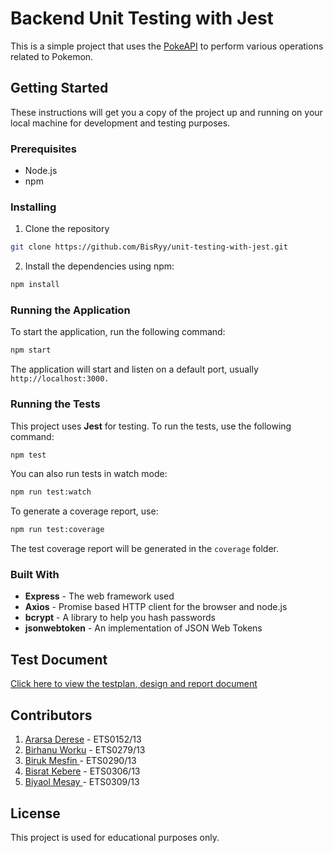 # Backend Unit Testing with Jest

This is a simple project that uses the [PokeAPI](https://pokeapi.co/) to perform various operations related to Pokemon.

## Getting Started

These instructions will get you a copy of the project up and running on your local machine for development and testing purposes.

### Prerequisites

- Node.js
- npm

### Installing

1. Clone the repository

```sh
git clone https://github.com/BisRyy/unit-testing-with-jest.git
```

2. Install the dependencies using npm:

```sh
npm install
```

### Running the Application

To start the application, run the following command:

```sh
npm start
```

The application will start and listen on a default port, usually `http://localhost:3000.`

### Running the Tests

This project uses **Jest** for testing. To run the tests, use the following command:

```sh
npm test
```

You can also run tests in watch mode:

```sh
npm run test:watch
```

To generate a coverage report, use:

```sh
npm run test:coverage
```

The test coverage report will be generated in the `coverage` folder.

### Built With

- **Express** - The web framework used
- **Axios** - Promise based HTTP client for the browser and node.js
- **bcrypt** - A library to help you hash passwords
- **jsonwebtoken** - An implementation of JSON Web Tokens

## Test Document

[Click here to view the testplan, design and report document](https://docs.google.com/document/d/1f53iVZTaarbMT4mpyqF0JweMc8ZSXyXb1gIBodD9T7A/edit#heading=h.s40bag687d2)

## Contributors

1. [Ararsa Derese](https://github.com/ararsa-derese) - ETS0152/13
2. [Birhanu Worku](https://github.com/birhanu-worku1811) - ETS0279/13
3. [Biruk Mesfin ](https://github.com/cypghost) - ETS0290/13
4. [Bisrat Kebere](https://github.com/bisryy) - ETS0306/13
5. [Biyaol Mesay ](https://github.com/biyame) - ETS0309/13

## License

This project is used for educational purposes only.
